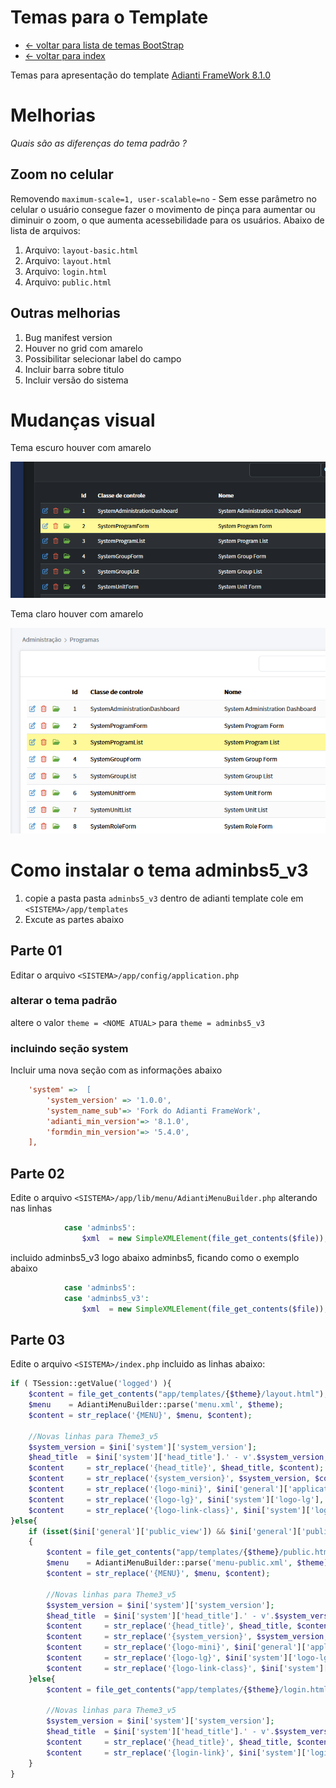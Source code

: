 # Temas para o Template
* [<- voltar para lista de temas BootStrap](../template.md)
* [<- voltar para index](../../README.md)


Temas para apresentação do template [Adianti FrameWork 8.1.0](https://adiantiframework.com.br/)

# Melhorias

*Quais são as diferenças do tema padrão ?*

## Zoom no celular
Removendo `maximum-scale=1, user-scalable=no` - Sem esse parâmetro no celular o usuário consegue fazer o movimento de pinça para aumentar ou diminuir o zoom, o que aumenta acessebilidade para os usuários. Abaixo de lista de arquivos:
1. Arquivo: `layout-basic.html`
1. Arquivo: `layout.html`
1. Arquivo: `login.html`
1. Arquivo: `public.html`

## Outras melhorias
1. Bug manifest version
1. Houver no grid com amarelo
1. Possibilitar selecionar label do campo
1. Incluir barra sobre titulo
1. Incluir versão do sistema


# Mudanças visual
Tema escuro houver com amarelo

![adminbs5_v2](../img/template_800_drak_tabela.png)


Tema claro houver com amarelo

![adminbs5_v2](../img/template_800_light_tabela.png)



# Como instalar o tema adminbs5_v3
1. copie a pasta pasta `adminbs5_v3` dentro de adianti template cole em `<SISTEMA>/app/templates`
1. Excute as partes abaixo

## Parte 01 
Editar o arquivo `<SISTEMA>/app/config/application.php`

### alterar o tema padrão
altere o valor `theme = <NOME ATUAL>` para `theme = adminbs5_v3`

### incluindo seção system 
Incluir uma nova seção com as informações abaixo

```ini
    'system' =>  [
        'system_version' => '1.0.0',
        'system_name_sub'=> 'Fork do Adianti FrameWork',
        'adianti_min_version'=> '8.1.0',
        'formdin_min_version'=> '5.4.0',
    ],
```

## Parte 02
Edite o arquivo `<SISTEMA>/app/lib/menu/AdiantiMenuBuilder.php` alterando nas linhas
```php
            case 'adminbs5':
                $xml  = new SimpleXMLElement(file_get_contents($file));
```

incluido adminbs5_v3 logo abaixo adminbs5, ficando como o exemplo abaixo
```php
            case 'adminbs5':
            case 'adminbs5_v3':
                $xml  = new SimpleXMLElement(file_get_contents($file));
```

## Parte 03
Edite o arquivo `<SISTEMA>/index.php` incluido as linhas abaixo:
```php
if ( TSession::getValue('logged') ){
    $content = file_get_contents("app/templates/{$theme}/layout.html");
    $menu    = AdiantiMenuBuilder::parse('menu.xml', $theme);
    $content = str_replace('{MENU}', $menu, $content);

    //Novas linhas para Theme3_v5
    $system_version = $ini['system']['system_version'];
    $head_title  = $ini['system']['head_title'].' - v'.$system_version;
    $content     = str_replace('{head_title}', $head_title, $content);
    $content     = str_replace('{system_version}', $system_version, $content);
    $content     = str_replace('{logo-mini}', $ini['general']['application'], $content);
    $content     = str_replace('{logo-lg}', $ini['system']['logo-lg'], $content);
    $content     = str_replace('{logo-link-class}', $ini['system']['logo-link-class'], $content);
}else{
    if (isset($ini['general']['public_view']) && $ini['general']['public_view'] == '1')
    {
        $content = file_get_contents("app/templates/{$theme}/public.html");
        $menu    = AdiantiMenuBuilder::parse('menu-public.xml', $theme);
        $content = str_replace('{MENU}', $menu, $content);

        //Novas linhas para Theme3_v5
        $system_version = $ini['system']['system_version'];
        $head_title  = $ini['system']['head_title'].' - v'.$system_version;
        $content     = str_replace('{head_title}', $head_title, $content);
        $content     = str_replace('{system_version}', $system_version, $content);
        $content     = str_replace('{logo-mini}', $ini['general']['application'], $content);
        $content     = str_replace('{logo-lg}', $ini['system']['logo-lg'], $content);
        $content     = str_replace('{logo-link-class}', $ini['system']['logo-link-class'], $content);
    }else{
        $content = file_get_contents("app/templates/{$theme}/login.html");

        //Novas linhas para Theme3_v5
        $system_version = $ini['system']['system_version'];
        $head_title  = $ini['system']['head_title'].' - v'.$system_version;
        $content     = str_replace('{head_title}', $head_title, $content);
        $content     = str_replace('{login-link}', $ini['system']['login-link'], $content);
    }
}
```
